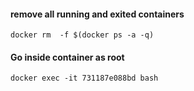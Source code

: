 #### remove all running and exited containers

```docker rm  -f $(docker ps -a -q)```

#### Go inside container as root

```docker exec -it 731187e088bd bash```
